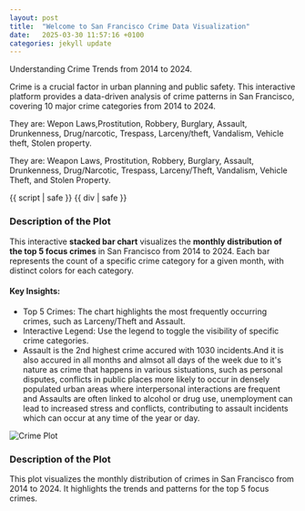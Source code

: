 ```yaml
---
layout: post
title:  "Welcome to San Francisco Crime Data Visualization"
date:   2025-03-30 11:57:16 +0100
categories: jekyll update
---
```


Understanding Crime Trends  from 2014  to 2024.

Crime is a crucial factor in urban planning and public safety. This interactive platform provides a data-driven analysis of crime patterns in San Francisco, covering 10 major crime categories from 2014 to 2024.

They are: Wepon Laws,Prostitution, Robbery, Burglary, Assault, Drunkenness, Drug/narcotic, Trespass, Larceny/theft, Vandalism, Vehicle theft, Stolen property.

They are: Weapon Laws, Prostitution, Robbery, Burglary, Assault, Drunkenness, Drug/Narcotic, Trespass, Larceny/Theft, Vandalism, Vehicle Theft, and Stolen Property.

<!-- Bokeh Plot -->
{{ script | safe }}
{{ div | safe }}

### Description of the Plot
This interactive **stacked bar chart** visualizes the **monthly distribution of the top 5 focus crimes** in San Francisco from 2014 to 2024. Each bar represents the count of a specific crime category for a given month, with distinct colors for each category.

#### Key Insights:
- Top 5 Crimes: The chart highlights the most frequently occurring crimes, such as Larceny/Theft and Assault.
- Interactive Legend: Use the legend to toggle the visibility of specific crime categories.
- Assault is the 2nd highest crime accured  with 1030 incidents.And it is also accured in all months and almsot all days of the week due to it's nature as crime that happens in various sistuations, such as personal disputes, conflicts in public places more likely to occur in densely populated urban areas where interpersonal interactions are frequent and  Assaults are often linked to alcohol or drug use, unemployment can lead to increased stress and conflicts, contributing to assault incidents which can occur at any time of the year or day.

![Crime Plot](assets/focus_crime_overyears.png)

### Description of the Plot
This plot visualizes the monthly distribution of crimes in San Francisco from 2014 to 2024. It highlights the trends and patterns for the top 5 focus crimes.